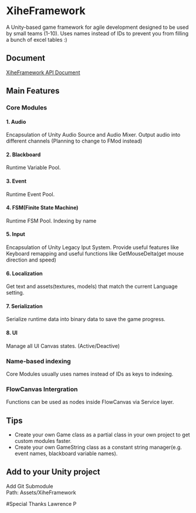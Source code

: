 # XiheFramework  
A Unity-based game framework for agile development designed to be used by small teams (1-10). Uses names instead of IDs to prevent you from filling a bunch of excel tables :)
## Document
[XiheFramework API Document](https://sky-haihai.github.io/xiheframework-document/) 
## Main Features  

### Core Modules
#### 1. Audio  
Encapsulation of Unity Audio Source and Audio Mixer. Output audio into different channels (Planning to change to FMod instead)
#### 2. Blackboard
Runtime Variable Pool.  
#### 3. Event
Runtime Event Pool.
#### 4. FSM(Finite State Machine)
Runtime FSM Pool. Indexing by name
#### 5. Input
Encapsulation of Unity Legacy Iput System. Provide useful features like Keyboard remapping and useful functions like GetMouseDelta(get mouse direction and speed)
#### 6. Localization
Get text and assets(textures, models) that match the current Language setting. 
#### 7. Serialization
Serialize runtime data into binary data to save the game progress.
#### 8. UI
Manage all UI Canvas states. (Active/Deactive)

### Name-based indexing
Core Modules usually uses names instead of IDs as keys to indexing.

### FlowCanvas Intergration
Functions can be used as nodes inside FlowCanvas via Service layer.

## Tips
* Create your own Game class as a partial class in your own project to get custom modules faster.
* Create your own GameString class as a constant string manager(e.g. event names, blackboard variable names).
## Add to your Unity project
Add Git Submodule  
Path: Assets/XiheFramework

#Special Thanks
Lawrence P
